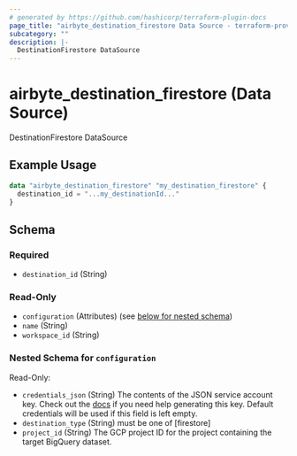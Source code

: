 ```yaml
---
# generated by https://github.com/hashicorp/terraform-plugin-docs
page_title: "airbyte_destination_firestore Data Source - terraform-provider-airbyte"
subcategory: ""
description: |-
  DestinationFirestore DataSource
---
```


# airbyte_destination_firestore (Data Source)

DestinationFirestore DataSource

## Example Usage

```terraform
data "airbyte_destination_firestore" "my_destination_firestore" {
  destination_id = "...my_destinationId..."
}
```

<!-- schema generated by tfplugindocs -->
## Schema

### Required

- `destination_id` (String)

### Read-Only

- `configuration` (Attributes) (see [below for nested schema](#nestedatt--configuration))
- `name` (String)
- `workspace_id` (String)

<a id="nestedatt--configuration"></a>
### Nested Schema for `configuration`

Read-Only:

- `credentials_json` (String) The contents of the JSON service account key. Check out the <a href="https://docs.airbyte.io/integrations/destinations/firestore">docs</a> if you need help generating this key. Default credentials will be used if this field is left empty.
- `destination_type` (String) must be one of [firestore]
- `project_id` (String) The GCP project ID for the project containing the target BigQuery dataset.


